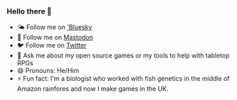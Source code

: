 ### Hello there 👋

- 🌤 Follow me on <a rel="me" href="https://bsky.app/profile/germanosk.bsky.social">'Bluesky</a>
- 🐘 Follow me on <a rel="me" href="https://mastodon.gamedev.place/@germanosk">Mastodon</a>
- 🐦 Follow me on <a href="https://twitter.com/germanosk">Twitter</a>
- 💬 Ask me about my open source games or my tools to help with tabletop RPGs
- 😄 Pronouns: He/Him
- ⚡ Fun fact: I'm a biologist who worked with fish genetics in the middle of Amazon rainfores and now I make games in the UK.
<!--
**germanosk/germanosk** is a ✨ _special_ ✨ repository because its `README.md` (this file) appears on your GitHub profile.

Here are some ideas to get you started:

- 🔭 I’m currently working on ...
- 🌱 I’m currently learning ...
- 👯 I’m looking to collaborate on ...
- 🤔 I’m looking for help with ...
- 💬 Ask me about ...
- 📫 How to reach me: ...
- 😄 Pronouns: ...
- ⚡ Fun fact: ...
-->
